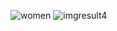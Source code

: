 ![women](https://user-images.githubusercontent.com/114684666/206456392-dfefcf27-598d-4a5d-a2d1-4df8c1a8e7f4.jpg)
![imgresult4](https://user-images.githubusercontent.com/114684666/206456408-64d21fbf-90b7-4d57-8502-1de49c533cd6.jpg)

